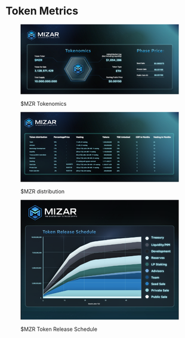 # Token Metrics

<figure><img src="../../.gitbook/assets/1_ToqFk-XeZP7QW_SbG9Wu9g.png" alt=""><figcaption><p>$MZR Tokenomics</p></figcaption></figure>

<figure><img src="../../.gitbook/assets/1_AA3ln6l4FY-KQ79baITx3w.png" alt=""><figcaption><p>$MZR distribution</p></figcaption></figure>

<figure><img src="../../.gitbook/assets/1_l7cSRag36Rz-d78CGjE0ZQ.png" alt=""><figcaption><p>$MZR Token Release Schedule</p></figcaption></figure>
